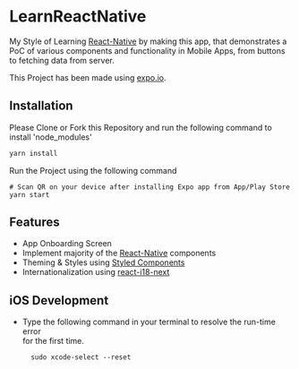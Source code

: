 # LearnReactNative

My Style of Learning [React-Native](https://reactnative.dev/) by making this app, that demonstrates a PoC of various components and functionality in Mobile Apps, from buttons to fetching data from server.

This Project has been made using [expo.io](https://expo.io/).

## Installation

Please Clone or Fork this Repository and run the following command to install 'node_modules'

```bash
yarn install 
```
Run the Project using the following command

```
# Scan QR on your device after installing Expo app from App/Play Store
yarn start
```
## Features

- App Onboarding Screen
- Implement majority of the [React-Native](https://reactnative.dev/) components
- Theming & Styles using [Styled Components](https://styled-components.com/)
- Internationalization using [react-i18-next](https://react.i18next.com/)


## iOS Development
- Type the following command in your terminal to resolve the run-time error  
  for the first time. 
  ```
    sudo xcode-select --reset
  ```